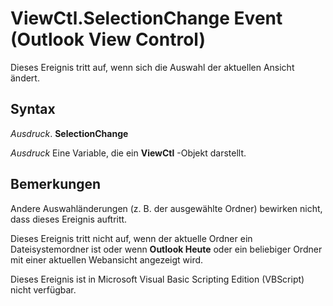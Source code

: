 
# ViewCtl.SelectionChange Event (Outlook View Control)

Dieses Ereignis tritt auf, wenn sich die Auswahl der aktuellen Ansicht ändert.


## Syntax

 _Ausdruck_. **SelectionChange**

 _Ausdruck_ Eine Variable, die ein **ViewCtl** -Objekt darstellt.


## Bemerkungen

Andere Auswahländerungen (z. B. der ausgewählte Ordner) bewirken nicht, dass dieses Ereignis auftritt.

Dieses Ereignis tritt nicht auf, wenn der aktuelle Ordner ein Dateisystemordner ist oder wenn  **Outlook Heute** oder ein beliebiger Ordner mit einer aktuellen Webansicht angezeigt wird.

Dieses Ereignis ist in Microsoft Visual Basic Scripting Edition (VBScript) nicht verfügbar.


